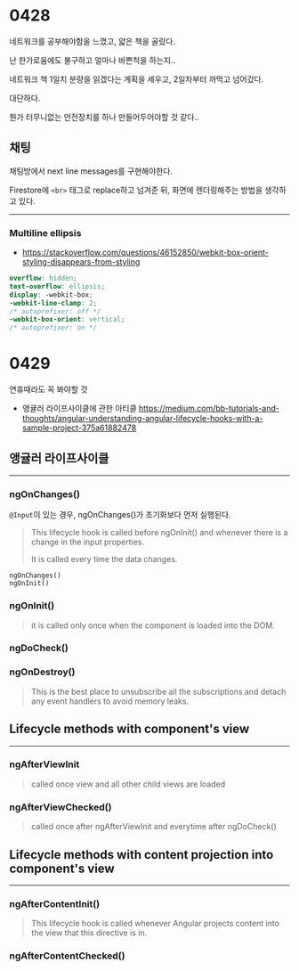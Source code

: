 # 0428

네트워크를 공부해야함을 느꼈고, 얇은 책을 골랐다.

난 한가로움에도 불구하고 얼마나 바쁜척을 하는지..

네트워크 책 1일치 분량을 읽겠다는 계획을 세우고, 2일차부터 까먹고 넘어갔다.

대단하다.

뭔가 터무니없는 안전장치를 하나 만들어두어야할 것 같다..



## 채팅

채팅방에서 next line messages를 구현해야한다.

Firestore에 `<br>` 태그로 replace하고 넘겨준 뒤, 화면에 렌더링해주는 방법을 생각하고 있다.

---

### Multiline ellipsis

- https://stackoverflow.com/questions/46152850/webkit-box-orient-styling-disappears-from-styling

```scss
overflow: hidden;
text-overflow: ellipsis;
display: -webkit-box;
-webkit-line-clamp: 2;
/* autoprefixer: off */
-webkit-box-orient: vertical;
/* autoprefixer: on */
```





# 0429

연휴때라도 꼭 봐야할 것

- 앵귤러 라이프사이클에 관한 아티클
  https://medium.com/bb-tutorials-and-thoughts/angular-understanding-angular-lifecycle-hooks-with-a-sample-project-375a61882478



## 앵귤러 라이프사이클

---

### ngOnChanges()

`@Input`이 있는 경우, ngOnChanges()가 초기화보다 먼저 실행된다.

> This lifecycle hook is called before ngOnInit() and whenever there is a change in the input properties.
>
> It is called every time the data changes.



```
ngOnChanges()
ngOnInit()
```



### ngOnInit()

> it is called only once when the component is loaded into the DOM.



### ngDoCheck()



### ngOnDestroy()

> This is the best place to unsubscribe all the subscriptions and detach any event handlers to avoid memory leaks.



## Lifecycle methods with component's view

---

### ngAfterViewInit

> called once view and all other child views are loaded



### ngAfterViewChecked()

> called once after ngAfterViewInit and everytime after ngDoCheck()



## Lifecycle methods with content projection into component's view

---

### ngAfterContentInit()

> This lifecycle hook is called whenever Angular projects content into the view that this directive is in.



### ngAfterContentChecked()